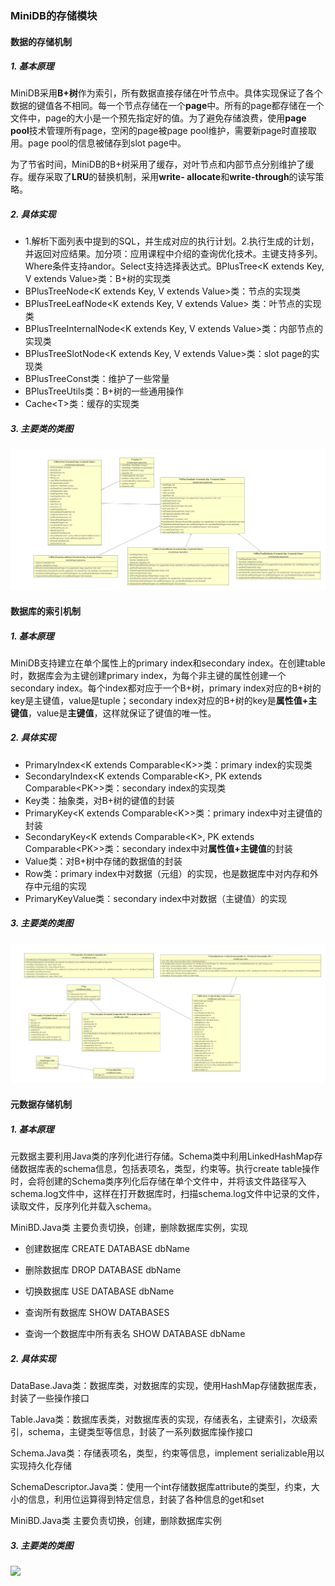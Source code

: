 ### MiniDB的存储模块





#### 数据的存储机制

##### 1. 基本原理

MiniDB采用**B+树**作为索引，所有数据直接存储在叶节点中。具体实现保证了各个数据的键值各不相同。每一个节点存储在一个**page**中。所有的page都存储在一个文件中，page的大小是一个预先指定好的值。为了避免存储浪费，使用**page pool**技术管理所有page，空闲的page被page pool维护，需要新page时直接取用。page pool的信息被储存到slot page中。

为了节省时间，MiniDB的B+树采用了缓存，对叶节点和内部节点分别维护了缓存。缓存采取了**LRU**的替换机制，采用**write- allocate**和**write-through**的读写策略。

##### 2. 具体实现

+ 1.解析下面列表中提到的SQL，并生成对应的执行计划。2.执行生成的计划，并返回对应结果。加分项：应用课程中介绍的查询优化技术。主键支持多列。Where条件支持andor。Select支持选择表达式。BPlusTree<K extends Key, V extends Value>类：B+树的实现类
+ BPlusTreeNode<K extends Key, V extends Value>类：节点的实现类
+ BPlusTreeLeafNode<K extends Key, V extends Value> 类：叶节点的实现类
+ BPlusTreeInternalNode<K extends Key, V extends Value>类：内部节点的实现类
+ BPlusTreeSlotNode<K extends Key, V extends Value>类：slot page的实现类
+ BPlusTreeConst类：维护了一些常量
+ BPlusTreeUtils类：B+树的一些通用操作
+ Cache\<T\>类：缓存的实现类

##### 3. 主要类的类图

![](storage.cld.jpg)



#### 数据库的索引机制

##### 1. 基本原理

MiniDB支持建立在单个属性上的primary index和secondary index。在创建table时，数据库会为主键创建primary index，为每个非主键的属性创建一个secondary index。每个index都对应于一个B+树，primary index对应的B+树的key是主键值，value是tuple；secondary index对应的B+树的key是**属性值+主键值**，value是**主键值**，这样就保证了键值的唯一性。

##### 2. 具体实现

+ PrimaryIndex<K extends Comparable\<K\>>类：primary index的实现类
+ SecondaryIndex<K extends Comparable\<K\>, PK extends Comparable\<PK\>>类：secondary index的实现类
+ Key类：抽象类，对B+树的键值的封装
+ PrimaryKey<K extends Comparable\<K\>>类：primary index中对主键值的封装
+ SecondaryKey<K extends Comparable\<K\>, PK extends Comparable\<PK\>>类：secondary index中对**属性值+主键值**的封装
+ Value类：对B+树中存储的数据值的封装
+ Row类：primary index中对数据（元组）的实现，也是数据库中对内存和外存中元组的实现
+ PrimaryKeyValue类：secondary index中对数据（主键值）的实现

##### 3. 主要类的类图

![](index.cld.jpg)



#### 元数据存储机制
##### 1. 基本原理
元数据主要利用Java类的序列化进行存储。Schema类中利用LinkedHashMap存储数据库表的schema信息，包括表项名，类型，约束等。执行create table操作时，会将创建的Schema类序列化后存储在单个文件中，并将该文件路径写入schema.log文件中，这样在打开数据库时，扫描schema.log文件中记录的文件，读取文件，反序列化并载入schema。

MiniBD.Java类 主要负责切换，创建，删除数据库实例，实现

- 创建数据库 CREATE DATABASE dbName

- 删除数据库 DROP DATABASE dbName

- 切换数据库 USE  DATABASE dbName

- 查询所有数据库 SHOW DATABASES

- 查询一个数据库中所有表名 SHOW DATABASE dbName

##### 2. 具体实现

DataBase.Java类：数据库类，对数据库的实现，使用HashMap存储数据库表，封装了一些操作接口

Table.Java类：数据库表类，对数据库表的实现，存储表名，主键索引，次级索引，schema，主键类型等信息，封装了一系列数据库操作接口

Schema.Java类：存储表项名，类型，约束等信息，implement serializable用以实现持久化存储

SchemaDescriptor.Java类：使用一个int存储数据库attribute的类型，约束，大小的信息，利用位运算得到特定信息，封装了各种信息的get和set

MiniBD.Java类 主要负责切换，创建，删除数据库实例

##### 3. 主要类的类图

![](/home/sule/Spaceship/Java/MiniDB/doc/schema.cld.jpg)   